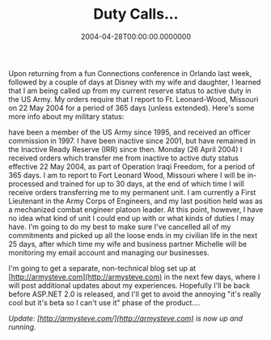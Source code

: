 ﻿---
title: Duty Calls...
slug: duty-calls
date: "2004-04-28T00:00:00.0000000"
featuredImage: img/duty-calls-featured.png
---

Upon returning from a fun Connections conference in Orlando last week, followed by a couple of days at Disney with my wife and daughter, I learned that I am being called up from my current reserve status to active duty in the US Army. My orders require that I report to Ft. Leonard-Wood, Missouri on 22 May 2004 for a period of 365 days (unless extended). Here's some more info about my military status:

have been a member of the US Army since 1995, and received an officer commission in 1997. I have been inactive since 2001, but have remained in the Inactive Ready Reserve (IRR) since then. Monday (26 April 2004) I received orders which transfer me from inactive to active duty status effective 22 May 2004, as part of Operation Iraqi Freedom, for a period of 365 days. I am to report to Fort Leonard Wood, Missouri where I will be in-processed and trained for up to 30 days, at the end of which time I will receive orders transferring me to my permanent unit. I am currently a First Lieutenant in the Army Corps of Engineers, and my last position held was as a mechanized combat engineer platoon leader. At this point, however, I have no idea what kind of unit I could end up with or what kinds of duties I may have. I'm going to do my best to make sure I've cancelled all of my commitments and picked up all the loose ends in my civilian life in the next 25 days, after which time my wife and business partner Michelle will be monitoring my email account and managing our businesses.

I'm going to get a separate, non-technical blog set up at [http://armysteve.com](http://armysteve.com) in the next few days, where I will post additional updates about my experiences. Hopefully I'll be back before ASP.NET 2.0 is released, and I'll get to avoid the annoying "it's really cool but it's beta so I can't use it" phase of the product....

_Update: [http://armysteve.com/](http://armysteve.com) is now up and running._

